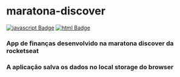 # maratona-discover
[![javascript Badge](https://aleen42.github.io/badges/src/javascript.svg)](https://github.com/lucian-af/maratona-discover)
[![html Badge](https://github.com/lucian-af/maratona-discover/assets/html5-e34c26.svg)](https://github.com/lucian-af/maratona-discover)
### App de finanças desenvolvido na maratona discover da rocketseat
### A aplicação salva os dados no local storage do browser
